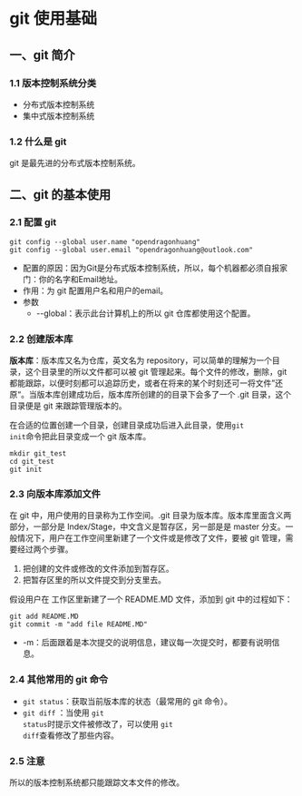 # git 使用基础

## 一、git 简介

### 1.1 版本控制系统分类

- 分布式版本控制系统
- 集中式版本控制系统

### 1.2 什么是 git

git  是最先进的分布式版本控制系统。

## 二、git 的基本使用

### 2.1 配置 git

```
git config --global user.name "opendragonhuang"
git config --global user.email "opendragonhuang@outlook.com"
```

- 配置的原因：因为Git是分布式版本控制系统，所以，每个机器都必须自报家门：你的名字和Email地址。
- 作用：为 git 配置用户名和用户的email。
- 参数
  - --global：表示此台计算机上的所以 git 仓库都使用这个配置。

### 2.2 创建版本库

**版本库**：版本库又名为仓库，英文名为 repository，可以简单的理解为一个目录，这个目录里的所以文件都可以被 git 管理起来。每个文件的修改，删除，git 都能跟踪，以便时刻都可以追踪历史，或者在将来的某个时刻还可一将文件”还原“。当版本库创建成功后，版本库所创建的的目录下会多了一个 .git 目录，这个目录便是 git 来跟踪管理版本的。

在合适的位置创建一个目录，创建目录成功后进入此目录，使用<code>git init</code>命令把此目录变成一个 git 版本库。

```
mkdir git_test
cd git_test
git init
```

### 2.3 向版本库添加文件

在 git 中，用户使用的目录称为工作空间。.git 目录为版本库。版本库里面含义两部分，一部分是 Index/Stage，中文含义是暂存区，另一部是是 master 分支。一般情况下，用户在工作空间里新建了一个文件或是修改了文件，要被 git 管理，需要经过两个步骤。

1. 把创建的文件或修改的文件添加到暂存区。
2. 把暂存区里的所以文件提交到分支里去。

假设用户在 工作区里新建了一个 README.MD 文件，添加到 git 中的过程如下：

```
git add README.MD
git commit -m "add file README.MD"
```

- -m：后面跟着是本次提交的说明信息，建议每一次提交时，都要有说明信息。

### 2.4 其他常用的 git 命令

- <code>git status</code>：获取当前版本库的状态（最常用的 git 命令）。
- <code>git diff</code> ：当使用 <code>git status</code>时提示文件被修改了，可以使用 <code>git diff</code>查看修改了那些内容。

### 2.5 注意

所以的版本控制系统都只能跟踪文本文件的修改。

